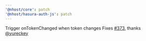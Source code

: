 ```yaml
---
'@nhost/core': patch
'@nhost/hasura-auth-js': patch
---
```


Trigger onTokenChanged when token changes
Fixes [#373](https://github.com/nhost/nhost/issues/373), thanks [@yureckey](https://github.com/yureckey)
